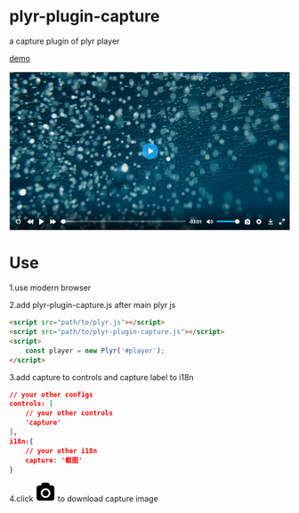 # plyr-plugin-capture
a capture plugin of plyr player

[demo](https://zengde.github.io/plyr-plugin-capture/)

![screenshot](static/screenshot.png)

# Use
1.use modern browser 

2.add plyr-plugin-capture.js after main plyr js
```html
<script src="path/to/plyr.js"></script>
<script src="path/to/plyr-plugin-capture.js"></script>
<script>
    const player = new Plyr('#player');
</script>
```

3.add capture to controls and capture label to i18n
```json
// your other configs
controls: [
    // your other controls
    'capture'
],
i18n:{
    // your other i18n
    capture: '截图'
}
```

4.click ![capture button](svg/plyr-capture.svg)  to download capture image